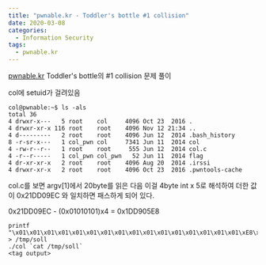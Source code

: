 ```yaml
---
title: "pwnable.kr - Toddler's bottle #1 collision"
date: 2020-03-08
categories:
  - Information Security
tags:
  - pwnable.kr
---
```


[pwnable.kr][pwnable.kr] Toddler's bottle의 #1 collision 문제 풀이

col에 setuid가 걸려있음
~~~
col@pwnable:~$ ls -als
total 36
4 drwxr-x---   5 root    col     4096 Oct 23  2016 .
4 drwxr-xr-x 116 root    root    4096 Nov 12 21:34 ..
4 d---------   2 root    root    4096 Jun 12  2014 .bash_history
8 -r-sr-x---   1 col_pwn col     7341 Jun 11  2014 col
4 -rw-r--r--   1 root    root     555 Jun 12  2014 col.c
4 -r--r-----   1 col_pwn col_pwn   52 Jun 11  2014 flag
4 dr-xr-xr-x   2 root    root    4096 Aug 20  2014 .irssi
4 drwxr-xr-x   2 root    root    4096 Oct 23  2016 .pwntools-cache
~~~

col.c를 보면 argv[1]에서 20byte를 읽은 다음 이걸 4byte int x 5로 해석하여 더한 값이 0x21DD09EC 와 일치하면 패스하게 되어 있다.

0x21DD09EC - (0x01010101)x4 = 0x1DD905E8

~~~
printf "\x01\x01\x01\x01\x01\x01\x01\x01\x01\x01\x01\x01\x01\x01\x01\x01\xE8\x05\xD9\x1D" > /tmp/soll
./col `cat /tmp/soll`
<tag output>
~~~

[pwnable.kr]: https://pwnable.kr

<!-- daddy! I just managed to create a hash collision :) -->